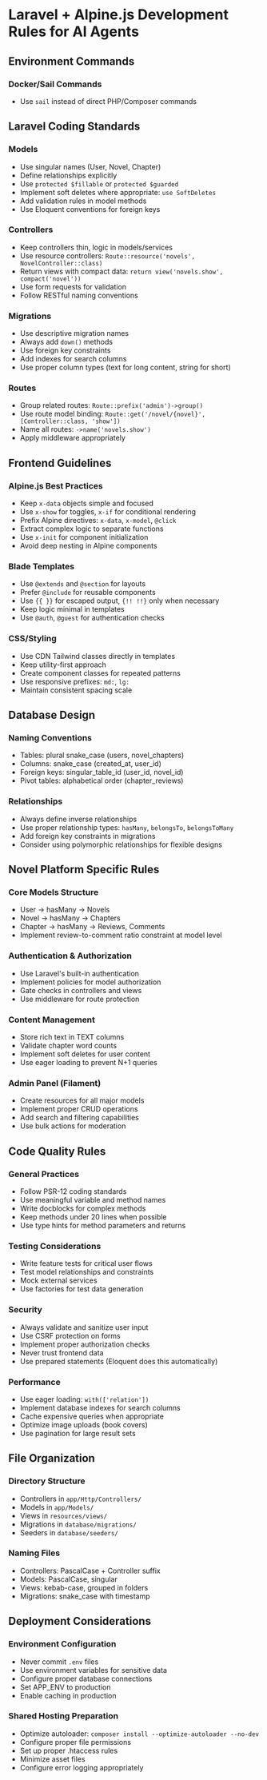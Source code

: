 # Laravel + Alpine.js Development Rules for AI Agents

## Environment Commands

### Docker/Sail Commands
- Use `sail` instead of direct PHP/Composer commands

## Laravel Coding Standards

### Models
- Use singular names (User, Novel, Chapter)
- Define relationships explicitly
- Use `protected $fillable` or `protected $guarded`
- Implement soft deletes where appropriate: `use SoftDeletes`
- Add validation rules in model methods
- Use Eloquent conventions for foreign keys

### Controllers
- Keep controllers thin, logic in models/services
- Use resource controllers: `Route::resource('novels', NovelController::class)`
- Return views with compact data: `return view('novels.show', compact('novel'))`
- Use form requests for validation
- Follow RESTful naming conventions

### Migrations
- Use descriptive migration names
- Always add `down()` methods
- Use foreign key constraints
- Add indexes for search columns
- Use proper column types (text for long content, string for short)

### Routes
- Group related routes: `Route::prefix('admin')->group()`
- Use route model binding: `Route::get('/novel/{novel}', [Controller::class, 'show'])`
- Name all routes: `->name('novels.show')`
- Apply middleware appropriately

## Frontend Guidelines

### Alpine.js Best Practices
- Keep `x-data` objects simple and focused
- Use `x-show` for toggles, `x-if` for conditional rendering
- Prefix Alpine directives: `x-data`, `x-model`, `@click`
- Extract complex logic to separate functions
- Use `x-init` for component initialization
- Avoid deep nesting in Alpine components

### Blade Templates
- Use `@extends` and `@section` for layouts
- Prefer `@include` for reusable components
- Use `{{ }}` for escaped output, `{!! !!}` only when necessary
- Keep logic minimal in templates
- Use `@auth`, `@guest` for authentication checks

### CSS/Styling
- Use CDN Tailwind classes directly in templates
- Keep utility-first approach
- Create component classes for repeated patterns
- Use responsive prefixes: `md:`, `lg:`
- Maintain consistent spacing scale

## Database Design

### Naming Conventions
- Tables: plural snake_case (users, novel_chapters)
- Columns: snake_case (created_at, user_id)
- Foreign keys: singular_table_id (user_id, novel_id)
- Pivot tables: alphabetical order (chapter_reviews)

### Relationships
- Always define inverse relationships
- Use proper relationship types: `hasMany`, `belongsTo`, `belongsToMany`
- Add foreign key constraints in migrations
- Consider using polymorphic relationships for flexible designs

## Novel Platform Specific Rules

### Core Models Structure
- User → hasMany → Novels
- Novel → hasMany → Chapters
- Chapter → hasMany → Reviews, Comments
- Implement review-to-comment ratio constraint at model level

### Authentication & Authorization
- Use Laravel's built-in authentication
- Implement policies for model authorization
- Gate checks in controllers and views
- Use middleware for route protection

### Content Management
- Store rich text in TEXT columns
- Validate chapter word counts
- Implement soft deletes for user content
- Use eager loading to prevent N+1 queries

### Admin Panel (Filament)
- Create resources for all major models
- Implement proper CRUD operations
- Add search and filtering capabilities
- Use bulk actions for moderation

## Code Quality Rules

### General Practices
- Follow PSR-12 coding standards
- Use meaningful variable and method names
- Write docblocks for complex methods
- Keep methods under 20 lines when possible
- Use type hints for method parameters and returns

### Testing Considerations
- Write feature tests for critical user flows
- Test model relationships and constraints
- Mock external services
- Use factories for test data generation

### Security
- Always validate and sanitize user input
- Use CSRF protection on forms
- Implement proper authorization checks
- Never trust frontend data
- Use prepared statements (Eloquent does this automatically)

### Performance
- Use eager loading: `with(['relation'])`
- Implement database indexes for search columns
- Cache expensive queries when appropriate
- Optimize image uploads (book covers)
- Use pagination for large result sets

## File Organization

### Directory Structure
- Controllers in `app/Http/Controllers/`
- Models in `app/Models/`
- Views in `resources/views/`
- Migrations in `database/migrations/`
- Seeders in `database/seeders/`

### Naming Files
- Controllers: PascalCase + Controller suffix
- Models: PascalCase, singular
- Views: kebab-case, grouped in folders
- Migrations: snake_case with timestamp

## Deployment Considerations

### Environment Configuration
- Never commit `.env` files
- Use environment variables for sensitive data
- Configure proper database connections
- Set APP_ENV to production
- Enable caching in production

### Shared Hosting Preparation
- Optimize autoloader: `composer install --optimize-autoloader --no-dev`
- Configure proper file permissions
- Set up proper .htaccess rules
- Minimize asset files
- Configure error logging appropriately